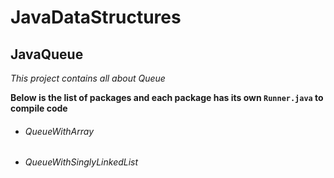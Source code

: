 # JavaDataStructures

## JavaQueue

*This project contains all about Queue*

**Below is the list of packages and each package has its own `Runner.java` to compile code**

- ###### QueueWithArray
- ###### QueueWithSinglyLinkedList
